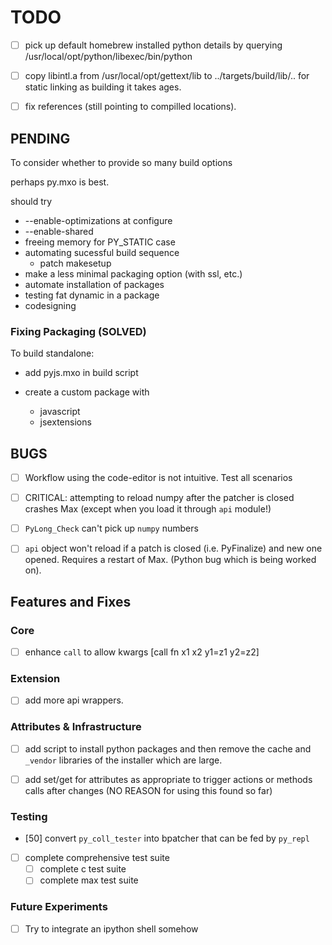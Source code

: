 # TODO

- [ ] pick up default homebrew installed python details by querying /usr/local/opt/python/libexec/bin/python

- [ ] copy libintl.a from /usr/local/opt/gettext/lib to ../targets/build/lib/.. for
  static linking as building it takes ages.

- [ ] fix references (still pointing to compilled locations).




## PENDING 

To consider whether to provide so many build options

perhaps py.mxo is best.

should try

- --enable-optimizations at configure
- --enable-shared
- freeing memory for PY_STATIC case
- automating sucessful build sequence
    - patch makesetup
- make a less minimal packaging option (with ssl, etc.)
- automate installation of packages
- testing fat dynamic in a package
- codesigning

### Fixing Packaging (SOLVED)

To build standalone:

- add pyjs.mxo in build script

- create a custom package with
    - javascript
    - jsextensions



## BUGS

- [ ] Workflow using the code-editor is not intuitive. Test all scenarios

- [ ] CRITICAL: attempting to reload numpy after the patcher is closed crashes Max (except when you load it through `api` module!)

- [ ] `PyLong_Check` can't pick up `numpy` numbers 

- [ ] `api` object won't reload if a patch is closed (i.e. PyFinalize) and new one opened. Requires a restart of Max. (Python bug which is being worked on).


## Features and Fixes


### Core

- [ ] enhance `call` to allow kwargs [call fn x1 x2 y1=z1 y2=z2]


### Extension

- [ ] add more api wrappers.


### Attributes & Infrastructure

- [ ] add script to install python packages and then remove the cache and `_vendor` libraries of the installer which are large.

- [ ] add set/get for attributes as appropriate to trigger actions or methods calls
      after changes (NO REASON for using this found so far)

### Testing

- [50] convert `py_coll_tester` into bpatcher that can be fed by `py_repl`

- [ ] complete comprehensive test suite
    - [ ] complete c test suite
    - [ ] complete max test suite

### Future Experiments

- [ ] Try to integrate an ipython shell somehow 




